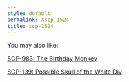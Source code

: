 ```yaml
---
style: default
permalink: Xscp-1524
title: scp-1524
---
```

You may also like:

[SCP-983: The Birthday Monkey](http://scp-wiki.net/scp-983)

[SCP-139: Possible Skull of the White Div](http://scp-wiki.net/scp-139)
